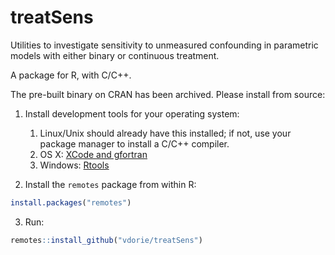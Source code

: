 treatSens
=========

Utilities to investigate sensitivity to unmeasured confounding in parametric models with either binary or continuous treatment.

A package for R, with C/C++.

The pre-built binary on CRAN has been archived. Please install from source:

1. Install development tools for your operating system:
    1. Linux/Unix should already have this installed; if not, use your package manager to install a C/C++ compiler.
    2. OS X: [XCode and gfortran](https://mac.r-project.org/tools/)
    3. Windows: [Rtools](https://cran.r-project.org/bin/windows/Rtools/)

2. Install the `remotes` package from within R:

```R
install.packages("remotes")
```

3. Run:

```R
remotes::install_github("vdorie/treatSens")
```
